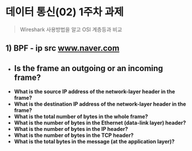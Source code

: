 # 데이터 통신(02) 1주차 과제

> Wireshark 사용방법을 알고 OSI 계층등과 비교

## 1) BPF - ip src www.naver.com

- **Is the frame an outgoing or an incoming frame?**
  - 
- **What is the source IP address of the network-layer header in the frame?**
- **What is the destination IP address of the network-layer header in the frame?**
- **What is the total number of bytes in the whole frame?**
- **What is the number of bytes in the Ethernet (data-link layer) header?**
- **What is the number of bytes in the IP header?**
- **What is the number of bytes in the TCP header?**
- **What is the total bytes in the message (at the application layer)?**
